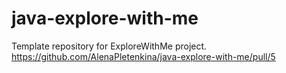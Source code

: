 # java-explore-with-me
Template repository for ExploreWithMe project.
https://github.com/AlenaPletenkina/java-explore-with-me/pull/5
